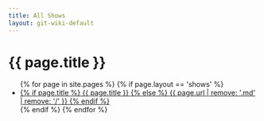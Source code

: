 ```yaml
---
title: All Shows
layout: git-wiki-default
---
```

<h1>{{ page.title }}</h1>
<ul>
{% for page in site.pages %}
  {% if page.layout == 'shows' %}
    <li><a href="{{ page.url }}">
      {% if page.title %}
        {{ page.title }}
      {% else %}
        {{ page.url | remove: '.md' | remove: '/' }}
      {% endif %}
    </a></li>
  {% endif %}
{% endfor %}
</ul>
